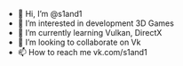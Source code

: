 - 👋 Hi, I’m @s1and1
- 👀 I’m interested in development 3D Games
- 🌱 I’m currently learning Vulkan, DirectX
- 💞️ I’m looking to collaborate on Vk
- 📫 How to reach me vk.com/s1and1

<!---
s1and1/s1and1 is a ✨ special ✨ repository because its `README.md` (this file) appears on your GitHub profile.
You can click the Preview link to take a look at your changes.
--->
